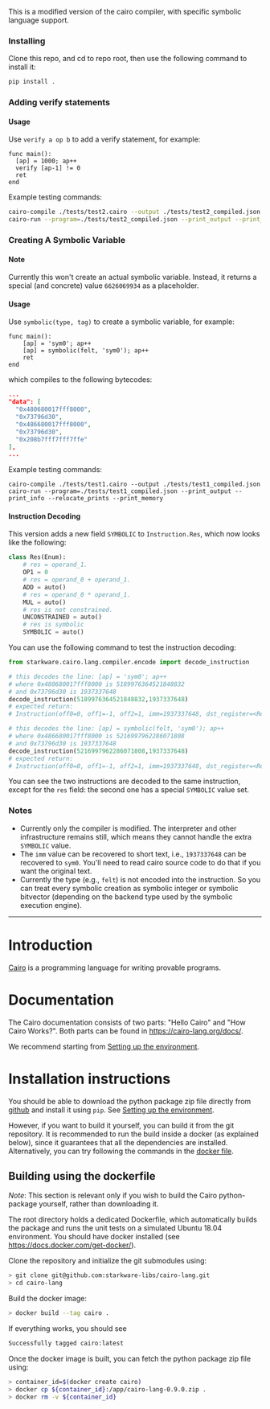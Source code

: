 This is a modified version of the cairo compiler, with specific symbolic language support.

### Installing

Clone this repo, and cd to repo root, then use the following command to install it:

```bash
pip install .
```

### Adding verify statements

#### Usage

Use `verify a op b` to add a verify statement, for example:

```cairo
func main():
  [ap] = 1000; ap++
  verify [ap-1] != 0
  ret
end
```

Example testing commands:

```bash
cairo-compile ./tests/test2.cairo --output ./tests/test2_compiled.json
cairo-run --program=./tests/test2_compiled.json --print_output --print_info --relocate_prints --print_memory
```

### Creating A Symbolic Variable

#### Note

Currently this won't create an actual symbolic variable. Instead, it returns a special (and concrete) value `6626069934` as a placeholder.

#### Usage

Use `symbolic(type, tag)` to create a symbolic variable, for example:

```cairo
func main():
    [ap] = 'sym0'; ap++
    [ap] = symbolic(felt, 'sym0'); ap++
    ret
end
```

which compiles to the following bytecodes:

```json
...
"data": [
  "0x480680017fff8000",
  "0x73796d30",
  "0x486680017fff8000",
  "0x73796d30",
  "0x208b7fff7fff7ffe"
],
...
```

Example testing commands:

```
cairo-compile ./tests/test1.cairo --output ./tests/test1_compiled.json
cairo-run --program=./tests/test1_compiled.json --print_output --print_info --relocate_prints --print_memory
```

#### Instruction Decoding

This version adds a new field `SYMBOLIC` to `Instruction.Res`, which now looks like the following:

```python
class Res(Enum):
    # res = operand_1.
    OP1 = 0
    # res = operand_0 + operand_1.
    ADD = auto()
    # res = operand_0 * operand_1.
    MUL = auto()
    # res is not constrained.
    UNCONSTRAINED = auto()
    # res is symbolic
    SYMBOLIC = auto()
```

You can use the following command to test the instruction decoding:

```python
from starkware.cairo.lang.compiler.encode import decode_instruction

# this decodes the line: [ap] = 'sym0'; ap++
# where 0x480680017fff8000 is 5189976364521848832
# and 0x73796d30 is 1937337648
decode_instruction(5189976364521848832,1937337648)
# expected return:
# Instruction(off0=0, off1=-1, off2=1, imm=1937337648, dst_register=<Register.AP: 0>, op0_register=<Register.FP: 1>, op1_addr=<Op1Addr.IMM: 0>, res=<Res.UNCONSTRAINED: 3>, pc_update=<PcUpdate.REGULAR: 0>, ap_update=<ApUpdate.ADD1: 2>, fp_update=<FpUpdate.REGULAR: 0>, opcode=<Opcode.ASSERT_EQ: 1>)

# this decodes the line: [ap] = symbolic(felt, 'sym0'); ap++
# where 0x486680017fff8000 is 5216997962286071808
# and 0x73796d30 is 1937337648
decode_instruction(5216997962286071808,1937337648)
# expected return:
# Instruction(off0=0, off1=-1, off2=1, imm=1937337648, dst_register=<Register.AP: 0>, op0_register=<Register.FP: 1>, op1_addr=<Op1Addr.IMM: 0>, res=<Res.SYMBOLIC: 4>, pc_update=<PcUpdate.REGULAR: 0>, ap_update=<ApUpdate.ADD1: 2>, fp_update=<FpUpdate.REGULAR: 0>, opcode=<Opcode.ASSERT_EQ: 1>)
```

You can see the two instructions are decoded to the same instruction, except for the `res` field: the second one has a special `SYMBOLIC` value set.

### Notes

- Currently only the compiler is modified. The interpreter and other infrastructure remains still, which means they cannot handle the extra `SYMBOLIC` value.
- The `imm` value can be recovered to short text, i.e., `1937337648` can be recovered to `sym0`. You'll need to read cairo source code to do that if you want the original text.
- Currently the type (e.g., `felt`) is not encoded into the instruction. So you can treat every symbolic creation as symbolic integer or symbolic bitvector (depending on the backend type used by the symbolic execution engine).

---

# Introduction

[Cairo](https://cairo-lang.org/) is a programming language for writing provable programs.

# Documentation

The Cairo documentation consists of two parts: "Hello Cairo" and "How Cairo Works?".
Both parts can be found in https://cairo-lang.org/docs/.

We recommend starting from [Setting up the environment](https://cairo-lang.org/docs/quickstart.html).

# Installation instructions

You should be able to download the python package zip file directly from
[github](https://github.com/starkware-libs/cairo-lang/releases/tag/v0.5.2)
and install it using ``pip``.
See [Setting up the environment](https://cairo-lang.org/docs/quickstart.html).

However, if you want to build it yourself, you can build it from the git repository.
It is recommended to run the build inside a docker (as explained below),
since it guarantees that all the dependencies
are installed. Alternatively, you can try following the commands in the
[docker file](https://github.com/starkware-libs/cairo-lang/blob/master/Dockerfile).

## Building using the dockerfile

*Note*: This section is relevant only if you wish to build the Cairo python-package yourself,
rather than downloading it.

The root directory holds a dedicated Dockerfile, which automatically builds the package and runs
the unit tests on a simulated Ubuntu 18.04 environment.
You should have docker installed (see https://docs.docker.com/get-docker/).

Clone the repository and initialize the git submodules using:

```bash
> git clone git@github.com:starkware-libs/cairo-lang.git
> cd cairo-lang
```

Build the docker image:

```bash
> docker build --tag cairo .
```

If everything works, you should see

```bash
Successfully tagged cairo:latest
```

Once the docker image is built, you can fetch the python package zip file using:

```bash
> container_id=$(docker create cairo)
> docker cp ${container_id}:/app/cairo-lang-0.9.0.zip .
> docker rm -v ${container_id}
```

